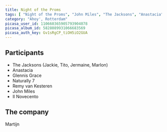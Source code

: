 ```yaml
---
title: Night of the Proms
tags: [ "Night of the Proms", "John Miles", "The Jacksons", "Anastacia", "Glennis Grace", "Naturally 7", "Remy van Kesteren" ]
category: "Ahoy', Rotterdam"
picasa_user_id: 110660365905793904078
picasa_album_id: 5828089931066683569
picasa_auth_key: Gv1sRgCP_tiOH5iO2GUA
---
```

Participants
------------
* The Jacksons (Jackie, Tito, Jermaine, Marlon)
* Anastacia
* Glennis Grace
* Naturally 7
* Remy van Kesteren
* John Miles
* Il Novecento

The company
-----------
Martijn

